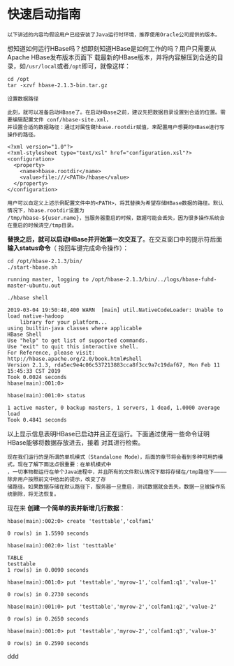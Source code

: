 快速启动指南
================================================================================
```
以下讲述的内容均假设用户已经安装了Java运行时环境，推荐使用Oracle公司提供的版本。
```
想知道如何运行HBase吗？想即刻知道HBase是如何工作的吗？用户只需要从Apache HBase发布版本页面下
载最新的HBase版本，并将内容解压到合适的目录，如`/usr/local`或者`/opt`即可，就像这样：
```shell
cd /opt
tar -xzvf hbase-2.1.3-bin.tar.gz
```
```
设置数据路径

此刻，就可以准备启动HBase了。在启动HBase之前，建议先把数据目录设置到合适的位置。需要编辑配置文件 conf/hbase-site.xml，
并设置合适的数据路径：通过对属性键hbase.rootdir赋值，来配置用户想要的HBase进行写操作的路径。

<?xml version="1.0"?>
<?xml-stylesheet type="text/xsl" href="configuration.xsl"?>
<configuration>
  <property>
    <name>hbase.rootdir</name>
    <value>file:///<PATH>/hbase</value>
  </property>
</configuration>

用户可以自定义上述示例配置文件中的<PATH>，将其替换为希望存储HBase数据的路径。默认情况下，hbase.rootdir设置为
/tmp/hbase-${user.name}，当服务器重启的时候，数据可能会丢失，因为很多操作系统会在重启的时候清空/tmp目录。
```
**替换之后，就可以启动HBase并开始第一次交互了**。在交互窗口中的提示符后面 **输入status命令**（
按回车键完成命令操作）：
```shell
cd /opt/hbase-2.1.3/bin/
./start-hbase.sh
```
```
running master, logging to /opt/hbase-2.1.3/bin/../logs/hbase-fuhd-master-ubuntu.out
```
```shell
./hbase shell
```
```
2019-03-04 19:50:48,400 WARN  [main] util.NativeCodeLoader: Unable to load native-hadoop
    library for your platform...
using builtin-java classes where applicable
HBase Shell
Use "help" to get list of supported commands.
Use "exit" to quit this interactive shell.
For Reference, please visit: http://hbase.apache.org/2.0/book.html#shell
Version 2.1.3, rda5ec9e4c06c537213883cca8f3cc9a7c19daf67, Mon Feb 11 15:45:33 CST 2019
Took 0.0024 seconds
hbase(main):001:0>
```
```shell
hbase(main):001:0> status
```
```
1 active master, 0 backup masters, 1 servers, 1 dead, 1.0000 average load
Took 0.4841 seconds                                                        
```
以上显示信息表明HBase已启动并且正在运行。下面通过使用一些命令证明HBase能够将数据存放进去，接着
对其进行检索。
```
现在我们运行的是所谓的单机模式（Standalone Mode），后面的章节将会看到多种可用的模式。现在了解下面这点很重要：在单机模式中
，一切事物都运行在单个Java进程中，并且所有的文件默认情况下都将存储在/tmp路径下————除非用户按照前文中给出的提示，改变了存
储路径。如果数据存储在默认路径下，服务器一旦重启，测试数据就会丢失。数据一旦被操作系统删除，将无法恢复。
```
现在来 **创建一个简单的表并新增几行数据**：
```shell
hbase(main):002:0> create 'testtable','colfam1'
```
```
0 row(s) in 1.5590 seconds
```
```shell
hbase(main):002:0> list 'testtable'
```
```
TABLE
testtable
1 row(s) in 0.0090 seconds
```
```shell
hbase(main):001:0> put 'testtable','myrow-1','colfam1:q1','value-1'
```
```
0 row(s) in 0.2730 seconds
```
```shell
hbase(main):001:0> put 'testtable','myrow-2','colfam1:q2','value-2'
```
```
0 row(s) in 0.2650 seconds
```
```shell
hbase(main):001:0> put 'testtable','myrow-2','colfam1:q3','value-3'
```
```
0 row(s) in 0.2590 seconds
```
































ddd

